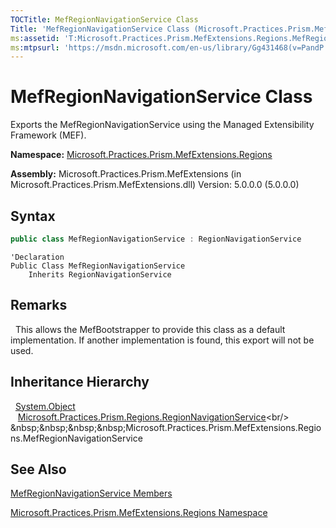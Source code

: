 ```yaml
---
TOCTitle: MefRegionNavigationService Class
Title: 'MefRegionNavigationService Class (Microsoft.Practices.Prism.MefExtensions.Regions)'
ms:assetid: 'T:Microsoft.Practices.Prism.MefExtensions.Regions.MefRegionNavigationService'
ms:mtpsurl: 'https://msdn.microsoft.com/en-us/library/Gg431468(v=PandP.50)'
---
```


# MefRegionNavigationService Class

Exports the MefRegionNavigationService using the Managed Extensibility Framework (MEF).

**Namespace:** [Microsoft.Practices.Prism.MefExtensions.Regions](https://msdn.microsoft.com/en-us/library/microsoft.practices.prism.mefextensions.regions(v=pandp.50))

**Assembly:** Microsoft.Practices.Prism.MefExtensions (in Microsoft.Practices.Prism.MefExtensions.dll) Version: 5.0.0.0 (5.0.0.0)

## Syntax

```C#
public class MefRegionNavigationService : RegionNavigationService
```

```VB
'Declaration
Public Class MefRegionNavigationService
	Inherits RegionNavigationService
```

## Remarks

&nbsp;&nbsp;This allows the MefBootstrapper to provide this class as a default implementation. If another implementation is found, this export will not be used.

## Inheritance Hierarchy

&nbsp;&nbsp;[System.Object](http://msdn2.microsoft.com/en-us/library/e5kfa45b)<br/>
&nbsp;&nbsp;&nbsp;[Microsoft.Practices.Prism.Regions.RegionNavigationService](https://msdn.microsoft.com/en-us/library/microsoft.practices.prism.regions.regionnavigationservice(v=pandp.50))<br/>
&nbsp;&nbsp;&nbsp;&nbsp;Microsoft.Practices.Prism.MefExtensions.Regions.MefRegionNavigationService

## See Also

[MefRegionNavigationService Members](https://msdn.microsoft.com/en-us/library/microsoft.practices.prism.mefextensions.regions.mefregionnavigationservice_members(v=pandp.50))

[Microsoft.Practices.Prism.MefExtensions.Regions Namespace](https://msdn.microsoft.com/en-us/library/microsoft.practices.prism.mefextensions.regions(v=pandp.50))